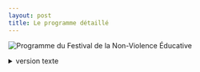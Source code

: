 ```yaml
---
layout: post
title: Le programme détaillé
---
```


<img class="fit-picture" src="../../../assets/img/programme.png"
     alt="Programme du Festival de la Non-Violence Éducative">
<details>
  <summary>version texte</summary>
    <h3>Samedi 30 avril 2022</h3>
      <ul>
        <li><strong>JEUX en extérieur et en intérieur de 14h à 17h</strong>
          <ul>
            <li>de coopération (crayon coopératif, tour de Babel...)</li>
            <li>d’équilibre (suspend, kaplas...)</li>
            <li>d’ambiance (Brouhaha, keblo...)</li>
            <li>sensoriels et créatifs (cuisine patouille, peinture végétale, land art...)</li>
          </ul>
          <br>
        <li><strong>Mini ateliers de YOGA DU RIRE de 14h30 à 15 h et de 16h à 16h30</strong></li>
        <br>
        <li><strong>CONFÉRENCE GESTICULÉE de 17h30 à 19h30</strong></li> 
        pour les + de 8 ans - prix libre et conscient - projection d’un film pour les – de 8 ans</li>
      </ul>
      <br>
      <br>
      <p><b>«...et baisse les yeux quand j’te parle !»</b></p>
      <p>De la violence éducative ordinaire à la violence de l’humanité</p>
      <p>Une conférence gesticulée de Camille Pasquier qui s’adresse aux parents, aux accompagnantes de la petite enfance, aux futurs parents, aux enfants devenus grands, aux parents devenus grands parents...
      <br>
      « En tissant le fil rouge de l’enjeu politique que représente l’accompagnement de l’enfant face à notre Terre en décrépitude, je partage mon expérience de maman tâtonnante avec ma fille, de citoyenne révoltée par la violence du monde, que nous nous devons, avec urgence, de transformer en une humanité plus digne.
        Quand et comment serons-nous prêts à offrir aux enfants leur juste place dans le monde pour les accompagner enfin à prendre soin d’eux même, de leurs semblables, de leur environnement ? » C.P
        </p>
        <h4>Toute la journée un espace d’informations sur les Violences Éducatives Ordinaires (VEO) en accès libre</h4>
    <h3>Dimanche 1<sup>er</sup> mai 2022</h3>
      <ul>
        <li><strong>« Atelier / jeu d‘éducation populaire sur les relations adulte-enfant»</strong> - mise en situation en lien avec la conférence gesticulée du samedi de 11h à 13h
        <br>
        <br>
Un temps pour rire et partager nos incertitudes de parents ou de non parents animé par Camille Pasquier

Nos pratiques doivent évoluer... certes mais comment ? Grâce à des experts ? Des spécialistes ?? Mieux... Et si nous l’apprenions ensemble ?!
Des situations données concrètes et bien connues de tous et toutes ! Que faire devant ces moments délicats ?

Une équipe joue l’adulte, une autre l’enfant ou l’ado... Naviguons durant cette journée banale ! Comment collectivement nous traverserons cette journée avec le moins de stress possible, pour l’enfant - ado mais aussi pour l’adulte !?
      <br>
      <br>
      <li><strong>DANSES EN CERCLE</strong> de 15h à 16h30 avec le groupe PLACK et des danseuses pour s’initier aux pas des danses traditionnelles</li>
    
<h4>Toute la journée espace jeux sensoriels et créatifs
 + espace info VEO</h4>

